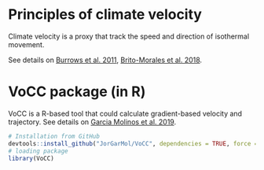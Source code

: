# Principles of climate velocity
Climate velocity is a proxy that track the speed and direction of isothermal movement.

See details on [Burrows et al. 2011](https://www.sciencemag.org/lookup/doi/10.1126/science.1210288), [Brito-Morales et al. 2018](https://linkinghub.elsevier.com/retrieve/pii/S0169534718300636).

# VoCC package (in R)
VoCC is a R-based tool that could calculate gradient-based velocity and trajectory.
See details on [Garcia Molinos et al. 2019](https://onlinelibrary.wiley.com/doi/abs/10.1111/2041-210X.13295).
```R
# Installation from GitHub
devtools::install_github("JorGarMol/VoCC", dependencies = TRUE, force = TRUE)
# loading package
library(VoCC)
```
